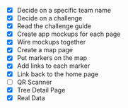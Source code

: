 - [x] Decide on a specific team name
- [x] Decide on a challenge
- [x] Read the challenge guide
- [x] Create app mockups for each page
- [x] Wire mockups together
- [x] Create a map page
- [x] Put markers on the map
- [x] Add links to each marker
- [x] Link back to the home page
- [ ] QR Scanner
- [x] Tree Detail Page
- [x] Real Data